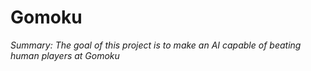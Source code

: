 # Gomoku
*Summary: The goal of this project is to make an AI capable of beating human players
at Gomoku*
